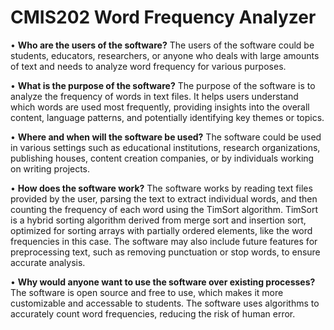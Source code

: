# CMIS202 Word Frequency Analyzer


• **Who are the users of the software?**
The users of the software could be students, educators, researchers, or anyone who deals with large amounts of text and needs to analyze word frequency for various purposes.

• **What is the purpose of the software?**
The purpose of the software is to analyze the frequency of words in text files. It helps users understand which words are used most frequently, providing insights into the overall content, language patterns, and potentially identifying key themes or topics.

• **Where and when will the software be used?**
The software could be used in various settings such as educational institutions, research organizations, publishing houses, content creation companies, or by individuals working on writing projects.

• **How does the software work?**
The software works by reading text files provided by the user, parsing the text to extract individual words, and then counting the frequency of each word using the TimSort algorithm. TimSort is a hybrid sorting algorithm derived from merge sort and insertion sort, optimized for sorting arrays with partially ordered elements, like the word frequencies in this case. The software may also include future features for preprocessing text, such as removing punctuation or stop words, to ensure accurate analysis.

• **Why would anyone want to use the software over existing processes?**
The software is open source and free to use, which makes it more customizable and accessable to students. The software uses algorithms to accurately count word frequencies, reducing the risk of human error.



